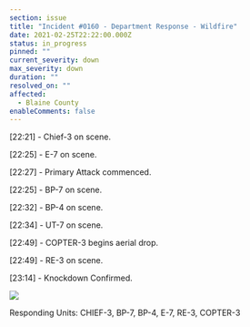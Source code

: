 ```yaml
---
section: issue
title: "Incident #0160 - Department Response - Wildfire"
date: 2021-02-25T22:22:00.000Z
status: in_progress
pinned: ""
current_severity: down
max_severity: down
duration: ""
resolved_on: ""
affected:
  - Blaine County
enableComments: false
---
```

\[22:21] - Chief-3 on scene.

\[22:25] - E-7 on scene.

\[22:27] - Primary Attack commenced.

\[22:25] - BP-7 on scene.

\[22:32] - BP-4 on scene.

\[22:34] - UT-7 on scene.

\[22:49] - COPTER-3 begins aerial drop.

\[22:49] - RE-3 on scene.

\[23:14] - Knockdown Confirmed.

![](/images/uploads/gta-world-camera-2021-2-25-22-56-36.png)

Responding Units: CHIEF-3, BP-7, BP-4, E-7, RE-3, COPTER-3